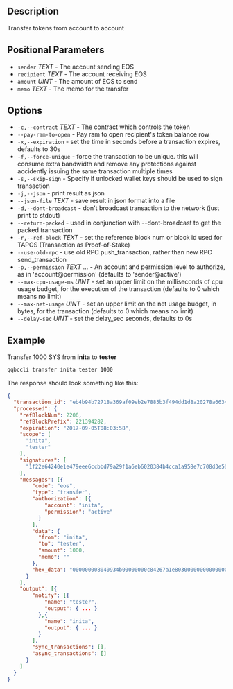 ## Description
Transfer tokens from account to account

## Positional Parameters
- `sender` _TEXT_ - The account sending EOS
- `recipient` _TEXT_ - The account receiving EOS
- `amount` _UINT_ - The amount of EOS to send
- `memo` _TEXT_ - The memo for the transfer

## Options
- `-c,--contract` _TEXT_ - The contract which controls the token
- `--pay-ram-to-open` - Pay ram to open recipient's token balance row
- `-x,--expiration` - set the time in seconds before a transaction expires, defaults to 30s
- `-f,--force-unique` - force the transaction to be unique. this will consume extra bandwidth and remove any protections against accidently issuing the same transaction multiple times
- `-s,--skip-sign` - Specify if unlocked wallet keys should be used to sign transaction
- `-j,--json` - print result as json
- `--json-file` _TEXT_ - save result in json format into a file
- `-d,--dont-broadcast` - don't broadcast transaction to the network (just print to stdout)
- `--return-packed` - used in conjunction with --dont-broadcast to get the packed transaction
- `-r,--ref-block` _TEXT_ - set the reference block num or block id used for TAPOS (Transaction as Proof-of-Stake)
- `--use-old-rpc` - use old RPC push_transaction, rather than new RPC send_transaction
- `-p,--permission` _TEXT_ ... - An account and permission level to authorize, as in 'account@permission' (defaults to 'sender@active')
- `--max-cpu-usage-ms` _UINT_ - set an upper limit on the milliseconds of cpu usage budget, for the execution of the transaction (defaults to 0 which means no limit)
- `--max-net-usage` _UINT_ - set an upper limit on the net usage budget, in bytes, for the transaction (defaults to 0 which means no limit)
- `--delay-sec` _UINT_ - set the delay_sec seconds, defaults to 0s

## Example
Transfer 1000 SYS from **inita** to **tester**

```sh
qqbccli transfer inita tester 1000
```
The response should look something like this:

```json
{
  "transaction_id": "eb4b94b72718a369af09eb2e7885b3f494dd1d8a20278a6634611d5edd76b703",
  "processed": {
    "refBlockNum": 2206,
    "refBlockPrefix": 221394282,
    "expiration": "2017-09-05T08:03:58",
    "scope": [
      "inita",
      "tester"
    ],
    "signatures": [
      "1f22e64240e1e479eee6ccbbd79a29f1a6eb6020384b4cca1a958e7c708d3e562009ae6e60afac96f9a3b89d729a50cd5a7b5a7a647540ba1678831bf970e83312"
    ],
    "messages": [{
        "code": "eos",
        "type": "transfer",
        "authorization": [{
            "account": "inita",
            "permission": "active"
          }
        ],
        "data": {
          "from": "inita",
          "to": "tester",
          "amount": 1000,
          "memo": ""
        },
        "hex_data": "000000008040934b00000000c84267a1e80300000000000000"
      }
    ],
    "output": [{
        "notify": [{
            "name": "tester",
            "output": { ... }
          },{
            "name": "inita",
            "output": { ... }
          }
        ],
        "sync_transactions": [],
        "async_transactions": []
      }
    ]
  }
}
```
